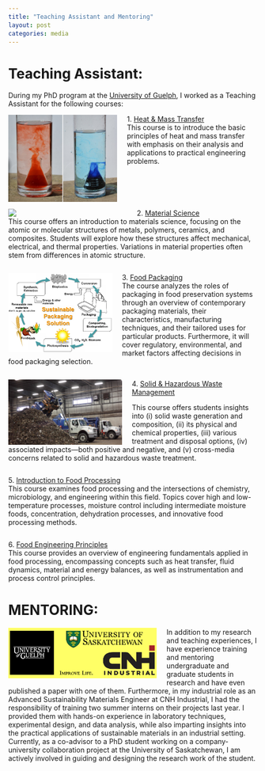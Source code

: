 ```yaml
---
title: "Teaching Assistant and Mentoring"
layout: post
categories: media
---
```


# Teaching Assistant:

During my PhD program at the [University of Guelph](https://www.uoguelph.ca/), I worked as a Teaching Assistant for the following courses:

<div>
    <img align="left" width="220" src="/File/Density.png" style="margin-right: 20px;">
    <p>1. <a href="/File/1.HMT.pdf">Heat & Mass Transfer</a><br>
    This course is to introduce the basic principles of heat and mass transfer with emphasis on their analysis and applications to practical engineering problems.</p>
 </div>

<div style="clear:both;"></div>

 <div>   
<img align="left" width="240" src="/File/Picture3.png" style="margin-right: 20px;">
<p>2. <a href="/File/2.MS.pdf">Material Science</a><br>      
This course offers an introduction to materials science, focusing on the atomic or molecular structures of metals, polymers, ceramics, and composites. Students will explore how these structures affect mechanical, electrical, and thermal properties. Variations in material properties often stem from differences in atomic structure.</p>
 </div>

<div style="clear:both;"></div>

 <div>  
 <img align="left" width="210" src="/File/Packaging mat.PNG" style="margin-right: 20px;">
 
<p>3. <a href="https://www.uoguelph.ca/registrar/calendars/undergraduate/2018-2019/courses/food4070.shtml">Food Packaging</a><br>
The course analyzes the roles of packaging in food preservation systems through an overview of contemporary packaging materials, their characteristics, manufacturing techniques, and their tailored uses for particular products. Furthermore, it will cover regulatory, environmental, and market factors affecting decisions in food packaging selection.</p>
</div>

<div style="clear:both;"></div>

<div>
<img align="left" width="230" src="/File/Guelph.png" style="margin-right: 20px;">
    
<p>4. <a href="https://www.uoguelph.ca/engineering/system/files/4340.pdf">Solid & Hazardous Waste Management</a><br>

This course offers students insights into (i) solid waste generation and composition, (ii) its physical and chemical properties, (iii) various treatment and disposal options, (iv) associated impacts—both positive and negative, and (v) cross-media concerns related to solid and hazardous waste treatment.</p> 
</div>

<div style="clear:both;"></div>

<div>
<p> 5. <a href="https://courses.opened.uoguelph.ca/search/publicCourseSearchDetails.do?method=load&courseId=18748">Introduction to Food Processing</a><br>
This course examines food processing and the intersections of chemistry, microbiology, and engineering within this field. Topics cover high and low-temperature processes, moisture control including intermediate moisture foods, concentration, dehydration processes, and innovative food processing methods.</p> 
</div>

<div style="clear:both;"></div>

<div>
<p> 6. <a href="https://www.uoguelph.ca/registrar/calendars/undergraduate/2020-2021/courses/food2620.shtml">Food Engineering Principles</a><br> 
This course provides an overview of engineering fundamentals applied in food processing, encompassing concepts such as heat transfer, fluid dynamics, material and energy balances, as well as instrumentation and process control principles.</p> 
<div>

<div style="clear:both;"></div>


# MENTORING:

<div>
<img align="left" width="300" src="/File/Mentoring.png" style="margin-right: 20px;">
In addition to my research and teaching experiences, I have experience training and mentoring undergraduate and graduate students in research and have even published a paper with one of them. Furthermore, in my industrial role as an Advanced Sustainability Materials Engineer at CNH Industrial, I had the responsibility of training two summer interns on their projects last year. I provided them with hands-on experience in laboratory techniques, experimental design, and data analysis, while also imparting insights into the practical applications of sustainable materials in an industrial setting. Currently, as a co-advisor to a PhD student working on a company-university collaboration project at the University of Saskatchewan, I am actively involved in guiding and designing the research work of the student. 

</div>






